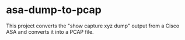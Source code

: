 # asa-dump-to-pcap
This project converts the "show capture xyz dump" output from a Cisco ASA and converts it into a PCAP file.
